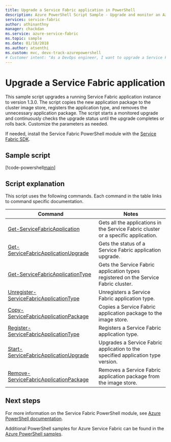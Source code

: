 ```yaml
---
title: Upgrade a Service Fabric application in PowerShell
description: Azure PowerShell Script Sample - Upgrade and monitor an Azure Service Fabric application using PowerShell.
services: service-fabric
author: athinanthny
manager: chackdan
ms.service: azure-service-fabric
ms.topic: sample
ms.date: 01/18/2018
ms.author: atsenthi
ms.custom: mvc, devx-track-azurepowershell
# Customer intent: "As a DevOps engineer, I want to upgrade a Service Fabric application using PowerShell, so that I can streamline the deployment process and ensure my application is running the latest version efficiently."
---
```


# Upgrade a Service Fabric application

This sample script upgrades a running Service Fabric application instance to version 1.3.0. The script copies the new application package to the cluster image store, registers the application type, and removes the unnecessary application package.  The script starts a monitored upgrade and continuously checks the upgrade status until the upgrade completes or rolls back. Customize the parameters as needed. 

If needed, install the Service Fabric PowerShell module with the [Service Fabric SDK](../service-fabric-get-started.md). 

## Sample script

[!code-powershell[main](../../../powershell_scripts/service-fabric/upgrade-application/upgrade-application.ps1 "Upgrade an application")]

## Script explanation

This script uses the following commands. Each command in the table links to command specific documentation.

| Command | Notes |
|---|---|
| [Get-ServiceFabricApplication](/powershell/module/servicefabric/get-servicefabricapplication) | Gets all the applications in the Service Fabric cluster or a specific application.  |
| [Get-ServiceFabricApplicationUpgrade](/powershell/module/servicefabric/get-servicefabricapplicationupgrade) | Gets the status of a Service Fabric application upgrade. |
| [Get-ServiceFabricApplicationType](/powershell/module/servicefabric/get-servicefabricapplicationtype) | Gets the Service Fabric application types registered on the Service Fabric cluster. |
| [Unregister-ServiceFabricApplicationType](/powershell/module/servicefabric/unregister-servicefabricapplicationtype) | Unregisters a Service Fabric application type.  |
| [Copy-ServiceFabricApplicationPackage](/powershell/module/servicefabric/copy-servicefabricapplicationpackage) | Copies a Service Fabric application package to the image store.  |
| [Register-ServiceFabricApplicationType](/powershell/module/servicefabric/register-servicefabricapplicationtype) | Registers a Service Fabric application type. |
| [Start-ServiceFabricApplicationUpgrade](/powershell/module/servicefabric/start-servicefabricapplicationupgrade) | Upgrades a Service Fabric application to the specified application type version. |
| [Remove-ServiceFabricApplicationPackage](/powershell/module/servicefabric/remove-servicefabricapplicationpackage) | Removes a Service Fabric application package from the image store.|


## Next steps

For more information on the Service Fabric PowerShell module, see [Azure PowerShell documentation](/powershell/azure/service-fabric/overview).

Additional PowerShell samples for Azure Service Fabric can be found in the [Azure PowerShell samples](../service-fabric-powershell-samples.md).
